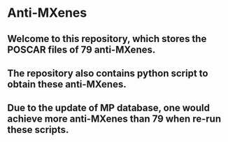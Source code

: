 # Anti-MXenes
## Welcome to this repository, which stores the POSCAR files of 79 anti-MXenes.
## The repository also contains python script to obtain these anti-MXenes.
## Due to the update of MP database, one would achieve more anti-MXenes than 79 when re-run these scripts.
